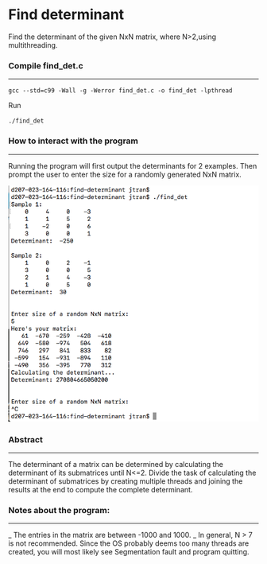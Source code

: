 Find determinant
================

Find the determinant of the given NxN matrix, where N>2,using multithreading.


### Compile find_det.c
-----------------------
```
gcc --std=c99 -Wall -g -Werror find_det.c -o find_det -lpthread
```

Run
```
./find_det
```

### How to interact with the program
------------------------------------
Running the program will first output the determinants for 2 examples. Then prompt the user to enter the size for a randomly generated NxN matrix.

![alt text](https://github.com/jdiggidawg/find-determinant/blob/master/demo.png "demo")

### Abstract
------------
The determinant of a matrix can be determined by calculating the determinant of
its submatrices until N<=2. Divide the task of calculating the determinant of
submatrices by creating multiple threads and joining the results at the end to
compute the complete determinant.

### Notes about the program:
----------------------------
_ The entries in the matrix are between -1000 and 1000.
_ In general, N > 7 is not recommended. Since the OS probably deems too many threads are created, you will most likely see Segmentation fault and program quitting.


